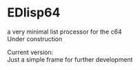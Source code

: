 # EDlisp64
a very minimal list processor for the c64  
Under construction  

Current version:  
Just a simple frame for further development
